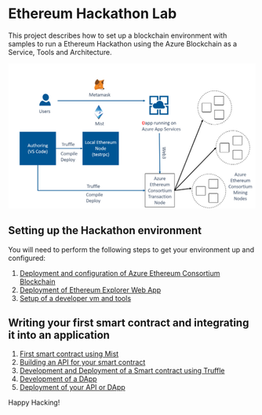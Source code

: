 # Ethereum Hackathon Lab
This project describes how to set up a blockchain environment with samples to run a Ethereum Hackathon using the Azure Blockchain as a Service, Tools and Architecture.

![High level setup](./images/architecture.png)


## Setting up the Hackathon environment
You will need to perform the following steps to get your environment up and configured:
1. [Deployment and configuration of Azure Ethereum Consortium Blockchain](EnvironmentSetup.md)
2. [Deployment of Ethereum Explorer Web App](ExplorerSetup.md)
3. [Setup of a developer vm and tools](DeveloperSetup.md)

## Writing your first smart contract and integrating it into an application
1. [First smart contract using Mist](HelloSmartContracts.md)
2. [Building an API for your smart contract](HelloSmartApi.md)
3. [Development and Deployment of a Smart contract using Truffle](DevSmartContract.md)
4. [Development of a DApp](Dapp.md)
5. [Deployment of your API or DApp](DeployApps.md)

Happy Hacking!